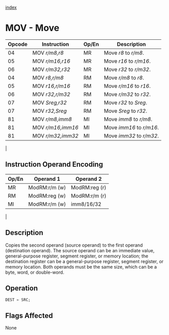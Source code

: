 [index](../InstructionIndex.md)

# MOV - Move

| Opcode | Instruction | Op/En | Description |
|-|-|-|-|
| 04 | MOV *r/m8,r8* | MR | Move *r8* to *r/m8*. |
| 05 | MOV *r/m16,r16* | MR | Move *r16* to *r/m16*. |
| 06 | MOV *r/m32,r32* | MR | Move *r32* to *r/m32*. |
| 04 | MOV *r8,r/m8* | RM | Move *r/m8* to *r8*. |
| 05 | MOV *r16,r/m16* | RM | Move *r/m16* to *r16*. |
| 06 | MOV *r32,r/m32* | RM | Move *r/m32* to *r32*. |
| 07 | MOV *Sreg,r32* | RM | Move *r32* to *Sreg*. |
| 07 | MOV *r32,Sreg* | RM | Move *Sreg* to *r32*. |
| 81 | MOV *r/m8,imm8* | MI | Move *imm8* to *r/m8*. |
| 81 | MOV *r/m16,imm16* | MI | Move *imm16* to *r/m16*. |
| 81 | MOV *r/m32,imm32* | MI | Move *imm32* to *r/m32*. |
|

## Instruction Operand Encoding

| Op/En | Operand 1 | Operand 2 |
|-|-|-|
| MR | ModRM:r/m (w) | ModRM:reg (r) |
| RM | ModRM:reg (w) | ModRM:r/m (r) |
| MI | ModRM:r/m (w) | imm8/16/32 |
|

## Description

Copies the second operand (source operand) to the first operand (destination operand). The source operand can be an immediate value, general-purpose register, segment register, or memory location; the destination register can be a general-purpose register, segment register, or memory location. Both operands must be the same size, which can be a byte, word, or double-word.

## Operation

```microcode
DEST ← SRC;
```

## Flags Affected

None
